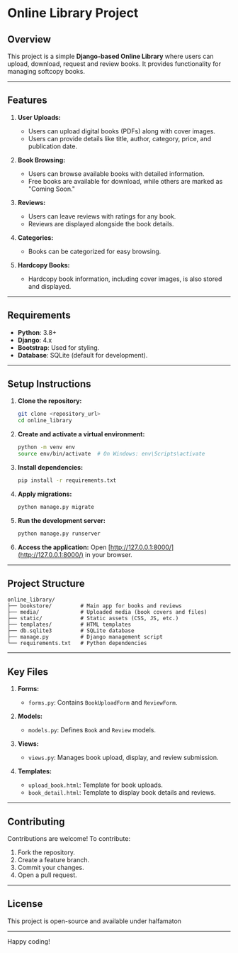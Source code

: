 # Online Library Project

## Overview

This project is a simple **Django-based Online Library** where users can upload, download, request and review books. It provides functionality for managing softcopy books.

---

## Features

1. **User Uploads:**
   - Users can upload digital books (PDFs) along with cover images.
   - Users can provide details like title, author, category, price, and publication date.
2. **Book Browsing:**

   - Users can browse available books with detailed information.
   - Free books are available for download, while others are marked as "Coming Soon."

3. **Reviews:**

   - Users can leave reviews with ratings for any book.
   - Reviews are displayed alongside the book details.

4. **Categories:**

   - Books can be categorized for easy browsing.

5. **Hardcopy Books:**
   - Hardcopy book information, including cover images, is also stored and displayed.

---

## Requirements

- **Python**: 3.8+
- **Django**: 4.x
- **Bootstrap**: Used for styling.
- **Database**: SQLite (default for development).

---

## Setup Instructions

1. **Clone the repository:**

   ```bash
   git clone <repository_url>
   cd online_library
   ```

2. **Create and activate a virtual environment:**

   ```bash
   python -m venv env
   source env/bin/activate  # On Windows: env\Scripts\activate
   ```

3. **Install dependencies:**

   ```bash
   pip install -r requirements.txt
   ```

4. **Apply migrations:**

   ```bash
   python manage.py migrate
   ```

5. **Run the development server:**

   ```bash
   python manage.py runserver
   ```

6. **Access the application:**
   Open [http://127.0.0.1:8000/](http://127.0.0.1:8000/) in your browser.

---

## Project Structure

```
online_library/
├── bookstore/         # Main app for books and reviews
├── media/             # Uploaded media (book covers and files)
├── static/            # Static assets (CSS, JS, etc.)
├── templates/         # HTML templates
├── db.sqlite3         # SQLite database
├── manage.py          # Django management script
└── requirements.txt   # Python dependencies
```

---

## Key Files

1. **Forms:**

   - `forms.py`: Contains `BookUploadForm` and `ReviewForm`.

2. **Models:**

   - `models.py`: Defines `Book` and `Review` models.

3. **Views:**

   - `views.py`: Manages book upload, display, and review submission.

4. **Templates:**
   - `upload_book.html`: Template for book uploads.
   - `book_detail.html`: Template to display book details and reviews.

---

## Contributing

Contributions are welcome! To contribute:

1. Fork the repository.
2. Create a feature branch.
3. Commit your changes.
4. Open a pull request.

---

## License

This project is open-source and available under halfamaton

---

Happy coding!
